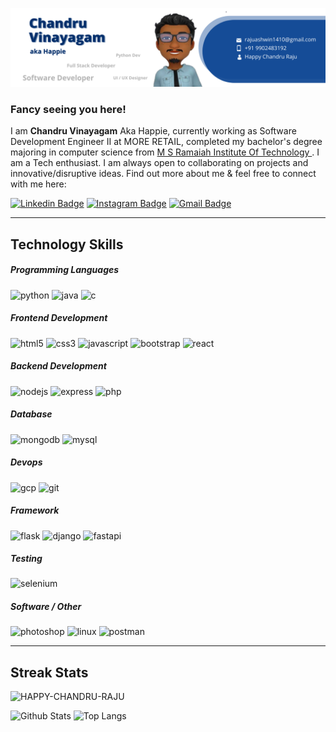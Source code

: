 ![cover](https://github.com/HAPPY-CHANDRU-RAJU/HAPPY-CHANDRU-RAJU/blob/master/Chandru%20Vinayagam.png?raw=true)

### Fancy seeing you here! 

I am **Chandru Vinayagam** Aka Happie, currently working as Software Development Engineer II at MORE RETAIL, completed my bachelor's degree majoring in computer science from [ M S Ramaiah Institute Of Technology ](http://www.msrit.edu/). I am a Tech enthusiast. I am always open to collaborating on projects and innovative/disruptive ideas. Find out more about me & feel free to connect with me here:

[![Linkedin Badge](https://img.shields.io/badge/-Chandru%20Vinayagam-blue?style=flat-square&logo=Linkedin&logoColor=white&link=https://www.linkedin.com/in/chandru-vinayagam/)](https://www.linkedin.com/in/chandru-vinayagam/)  [![Instagram Badge](https://img.shields.io/badge/-Happy%20Chandru%20Raju-orange?style=flat-square&logo=instagram&logoColor=white&link=https://www.instagram.com/happy_chandru_raju/)](https://www.instagram.com/happy_chandru_raju/) 
[![Gmail Badge](https://img.shields.io/badge/-chandru.vinayagam21@gmail.com-c14438?style=flat-square&logo=Gmail&logoColor=white&link=mailto:chandru.vinayagam21@gmail.com)](mailto:chandru.vinayagam21@gmail.com)

------------

## Technology Skills
#####  Programming Languages 
<img src="https://icongr.am/devicon/python-original.svg?size=65&color=currentColor" alt="python" width="40" height="40"/> <img src="https://icongr.am/devicon/java-original.svg?size=65&color=currentColor" alt="java" width="40" height="40"/>  <img src="https://icongr.am/devicon/c-original.svg?size=65&color=currentColor" alt="c" width="40" height="40"/>
##### Frontend Development
<img src="https://icongr.am/devicon/html5-original.svg?size=65&color=currentColor" alt="html5" width="40" height="40"/>  <img src="https://icongr.am/devicon/css3-original.svg?size=65&color=currentColor" alt="css3" width="40" height="40"/>    <img src="https://icongr.am/devicon/javascript-original.svg?size=65&color=currentColor" alt="javascript" width="40" height="40"/>  <img src="https://icongr.am/devicon/bootstrap-plain.svg?size=65&color=currentColor" alt="bootstrap" width="40" height="40"/> <img src="https://icongr.am/devicon/react-original.svg?size=65&color=currentColor" alt="react" width="40" height="40"/>

#####  Backend Development
<img src="https://icongr.am/devicon/nodejs-original.svg?size=65&color=currentColor" alt="nodejs" width="40" height="40"/>  <img src="https://icongr.am/devicon/express-original-wordmark.svg?size=65&color=currentColor" alt="express" width="40" height="40"/> <img src="https://icongr.am/devicon/php-original.svg?size=65&color=currentColor" alt="php" width="40" height="40"/> 

##### Database
<img src="https://icongr.am/devicon/mongodb-original-wordmark.svg?size=65&color=currentColor" alt="mongodb" width="40" height="40"/>  <img src="https://icongr.am/devicon/mysql-original-wordmark.svg?size=65&color=currentColor" alt="mysql" width="40" height="40"/> 

##### Devops
<img src="https://www.vectorlogo.zone/logos/google_cloud/google_cloud-icon.svg" alt="gcp" width="40" height="40"/> <img src="https://icongr.am/devicon/git-original.svg?size=65&color=currentColor" alt="git" width="40" height="40"/>

##### Framework
<img src="https://www.vectorlogo.zone/logos/pocoo_flask/pocoo_flask-icon.svg" alt="flask" width="40" height="40"/>  <img src="https://icongr.am/devicon/django-original.svg?size=65&color=currentColor" alt="django" width="40" height="40"/> <img src="https://fastapi.tiangolo.com/img/logo-margin/logo-teal.png" alt="fastapi" width="80" height="40"/> 

##### Testing 
<img src="https://upload.wikimedia.org/wikipedia/commons/d/d5/Selenium_Logo.png" alt="selenium" width="40" height="40"/>

##### Software / Other 
<img src="https://icongr.am/devicon/photoshop-plain.svg?size=65&color=currentColor" alt="photoshop" width="40" height="40"/>  <img src="https://icongr.am/devicon/linux-original.svg?size=65&color=currentColor" alt="linux" width="40" height="40"/> <img src="https://www.vectorlogo.zone/logos/getpostman/getpostman-icon.svg" alt="postman" width="40" height="40"/>

------------

## Streak Stats
<img src="https://github-readme-streak-stats.herokuapp.com/?user=HAPPY-CHANDRU-RAJU&theme=algolia" alt="HAPPY-CHANDRU-RAJU"  />

![Github Stats](https://github-readme-stats.vercel.app/api?username=HAPPY-CHANDRU-RAJU&count_private=true&show_icons=true&include_all_commits=true) ![Top Langs](https://github-readme-stats.vercel.app/api/top-langs/?username=happy-chandru-raju&hide=TeX&layout=compact)

